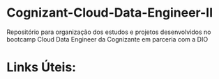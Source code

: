 # Cognizant-Cloud-Data-Engineer-II
Repositório para organização dos estudos e projetos desenvolvidos no bootcamp Cloud Data Engineer da Cognizante em parceria com a DIO

# Links Úteis:
[](https://web.dio.me/track/cognizant-cloud-data-engineer-2)
